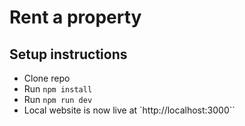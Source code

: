 # Rent a property

## Setup instructions

- Clone repo
- Run `npm install`
- Run `npm run dev`
- Local website is now live at `http://localhost:3000``
